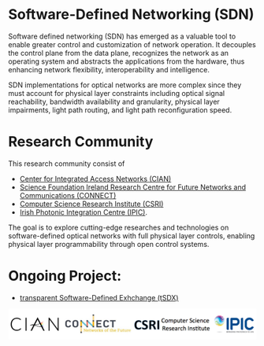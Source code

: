 # Software-Defined Networking (SDN)

Software defined networking (SDN) has emerged as a valuable tool to enable greater control and customization of network operation. It decouples the control plane from the data plane, recognizes the network as an operating system and abstracts the applications from the hardware, thus enhancing network flexibility, interoperability and intelligence.

SDN implementations for optical networks are more complex since they must account for physical layer constraints including optical signal reachability, bandwidth availability and granularity, physical layer impairments, light path routing, and light path reconfiguration speed. 

# Research Community

This research community consist of
- [Center for Integrated Access Networks (CIAN)](http://cian-erc.webhost.uits.arizona.edu/)
- [Science Foundation Ireland Research Centre for Future Networks and Communications (CONNECT)](https://connectcentre.ie/)
- [Computer Science Research Institute (CSRI)](https://cfwebprod.sandia.gov/cfdocs/CSRI/)
- [Irish Photonic Integration Centre (IPIC)](http://www.ipic.ie/). 

The goal is to explore cutting-edge researches and technologies on software-defined optical networks with full physical layer controls, enabling physical layer programmability through open control systems.

# Ongoing Project:

- [transparent Software-Defined Exhchange (tSDX)](https://ua-agile-cloud.github.io/tSDX/)

![](image/logo.png)
